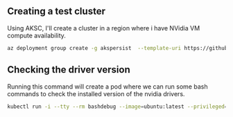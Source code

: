 

## Creating a test cluster

Using AKSC, I'll create a cluster in a region where i have NVidia VM compute availability.

```bash
az deployment group create -g akspersist  --template-uri https://github.com/Azure/AKS-Construction/releases/download/0.9.6/main.json -p resourceName=kubegeneralus agentCount=1 custom_vnet=true CreateNetworkSecurityGroups=true location=westcentralus
```


## Checking the driver version

Running this command will create a pod where we can run some bash commands to check the installed version of the nvidia drivers.

```bash
kubectl run -i --tty --rm bashdebug --image=ubuntu:latest --privileged=true --restart=Never -- bash`
```
